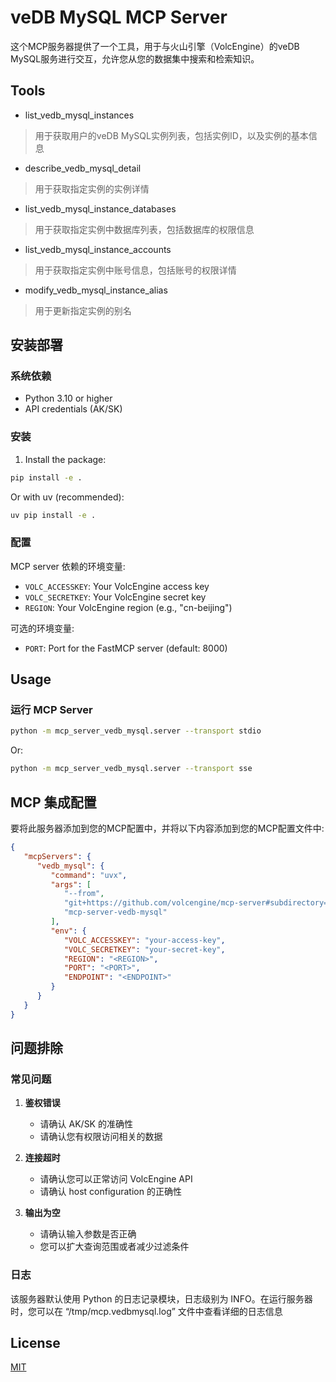 # veDB MySQL MCP Server

这个MCP服务器提供了一个工具，用于与火山引擎（VolcEngine）的veDB MySQL服务进行交互，允许您从您的数据集中搜索和检索知识。

## Tools

- list_vedb_mysql_instances
> 用于获取用户的veDB MySQL实例列表，包括实例ID，以及实例的基本信息
- describe_vedb_mysql_detail
> 用于获取指定实例的实例详情
- list_vedb_mysql_instance_databases
> 用于获取指定实例中数据库列表，包括数据库的权限信息
- list_vedb_mysql_instance_accounts
> 用于获取指定实例中账号信息，包括账号的权限详情
- modify_vedb_mysql_instance_alias
> 用于更新指定实例的别名

## 安装部署

### 系统依赖

- Python 3.10 or higher
- API credentials (AK/SK)

### 安装

1. Install the package:

```bash
pip install -e .
```

Or with uv (recommended):

```bash
uv pip install -e .
```

### 配置

MCP server 依赖的环境变量:

- `VOLC_ACCESSKEY`: Your VolcEngine access key
- `VOLC_SECRETKEY`: Your VolcEngine secret key
- `REGION`: Your VolcEngine region (e.g., "cn-beijing")

可选的环境变量:

- `PORT`: Port for the FastMCP server (default: 8000)

## Usage

### 运行 MCP Server

```bash
python -m mcp_server_vedb_mysql.server --transport stdio
```

Or:

```bash
python -m mcp_server_vedb_mysql.server --transport sse
```

## MCP 集成配置

要将此服务器添加到您的MCP配置中，并将以下内容添加到您的MCP配置文件中:

```json
{
   "mcpServers": {
      "vedb_mysql": {
         "command": "uvx",
         "args": [
            "--from",
            "git+https://github.com/volcengine/mcp-server#subdirectory=server/mcp_server_vedb_mysql",
            "mcp-server-vedb-mysql"
         ],
         "env": {
            "VOLC_ACCESSKEY": "your-access-key",
            "VOLC_SECRETKEY": "your-secret-key",
            "REGION": "<REGION>",
            "PORT": "<PORT>",
            "ENDPOINT": "<ENDPOINT>"
         }
      }
   }
}
```

## 问题排除

### 常见问题

1. **鉴权错误**
   - 请确认 AK/SK 的准确性 
   - 请确认您有权限访问相关的数据

2. **连接超时**
   - 请确认您可以正常访问 VolcEngine API
   - 请确认 host configuration 的正确性

3. **输出为空**
   - 请确认输入参数是否正确
   - 您可以扩大查询范围或者减少过滤条件

### 日志

该服务器默认使用 Python 的日志记录模块，日志级别为 INFO。在运行服务器时，您可以在 “/tmp/mcp.vedbmysql.log” 文件中查看详细的日志信息


## License

[MIT](https://github.com/volcengine/mcp-server/blob/main/LICENSE)

